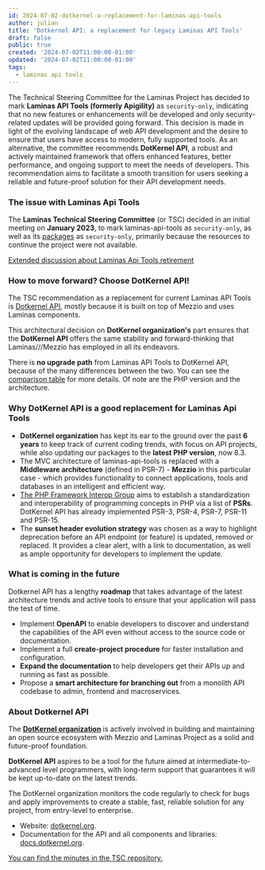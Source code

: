 ```yaml
---
id: 2024-07-02-dotkernel-a-replacement-for-laminas-api-tools
author: julian
title: 'Dotkernel API: a replacement for legacy Laminas API Tools'
draft: false
public: true
created: '2024-07-02T11:00:00-01:00'
updated: '2024-07-02T11:00:00-01:00'
tags:
  - laminas api tools
---
```


The Technical Steering Committee for the Laminas Project has decided to mark **Laminas API Tools (formerly Apigility)**
as `security-only`, indicating that no new features or enhancements will be developed and only security-related updates
will be provided going forward. This decision is made in light of the evolving landscape of web API development and the
desire to ensure that users have access to modern, fully supported tools. As an alternative, the committee recommends
**DotKernel API**, a robust and actively maintained framework that offers enhanced features, better performance, and
ongoing support to meet the needs of developers. This recommendation aims to facilitate a smooth transition for users
seeking a reliable and future-proof solution for their API development needs.

<!--- EXTENDED -->

### The issue with Laminas Api Tools

The **Laminas Technical Steering Committee** (or TSC)  decided in an initial meeting on **January 2023**, to mark
laminas-api-tools as `security-only`, as well as its [packages](https://github.com/orgs/laminas-api-tools/repositories)
as `security-only`, primarily because the resources to continue the project were not available.

[Extended discussion about Laminas Api Tools retirement](https://github.com/laminas/technical-steering-committee/blob/main/meetings/minutes/2023-01-09-TSC-Minutes.md)

### How to move forward? Choose DotKernel API!

The TSC recommendation as a replacement for current Laminas API Tools is [Dotkernel API](https://www.dotkernel.org/),
mostly because it is built on top of Mezzio and uses Laminas components.

This architectural decision on **DotKernel organization's** part ensures that the **DotKernel API** offers the same
stability and forward-thinking that Laminas///Mezzio has employed in all its endeavors.

There is **no upgrade path** from Laminas API Tools to DotKernel API, because of the many differences between the two.
You can see the [comparison table](https://www.dotkernel.com/dotkernel-api/dotkernel-api-versus-laminas-api-tools/) for
more details. Of note are the PHP version and the architecture.

### Why DotKernel API is a good replacement for Laminas Api Tools

- **DotKernel organization** has kept its ear to the ground over the past **6 years** to keep track of current coding
  trends, with focus on API projects, while also updating our packages to the **latest PHP version**, now 8.3.
- The MVC architecture of laminas-api-tools is replaced with a **Middleware architecture** (defined in PSR-7) -
  **Mezzio** in this particular case - which provides functionality to connect applications, tools and databases in an
  intelligent and efficient way.
- [The PHP Framework Interop Group](https://www.php-fig.org/) aims to establish a standardization and interoperability
  of programming concepts in PHP via a list of **PSRs**. DotKernel API has already implemented PSR-3, PSR-4, PSR-7,
  PSR-11 and PSR-15.
- The **sunset header evolution strategy** was chosen as a way to highlight deprecation before an API endpoint
  (or feature) is updated, removed or replaced. It provides a clear alert, with a link to documentation, as well as
  ample opportunity for developers to implement the update.

### What is coming in the future

Dotkernel API has a lengthy **roadmap** that takes advantage of the latest architecture trends and active tools to
ensure that your application will pass the test of time.

- Implement **OpenAPI** to enable developers to discover and understand the capabilities of the API even without access
  to the source code or documentation.
- Implement a full **create-project procedure** for faster installation and configuration.
- **Expand the documentation** to help developers get their APIs up and running as fast as possible.
- Propose a **smart architecture for branching out** from a monolith API codebase to admin, frontend and macroservices.

### About Dotkernel API

The [**DotKernel organization**](https://www.dotkernel.com) is actively involved in building and maintaining an open
source ecosystem with Mezzio and
Laminas Project as a solid and future-proof foundation.

**DotKernel API** aspires to be a tool for the future aimed at intermediate-to-advanced level programmers, with
long-term support that guarantees it will be kept up-to-date on the latest trends.

The DotKernel organization monitors the code regularly to check for bugs and apply improvements to create a stable,
fast, reliable solution for any project, from entry-level to enterprise.

- Website: [dotkernel.org](https://www.dotkernel.org/).
- Documentation for the API and all components and libraries: [docs.dotkernel.org](https://docs.dotkernel.org/).

[You can find the minutes in the TSC repository.](https://github.com/laminas/technical-steering-committee/blob/main/meetings/minutes/2024-05-06-TSC-Minutes.md)

